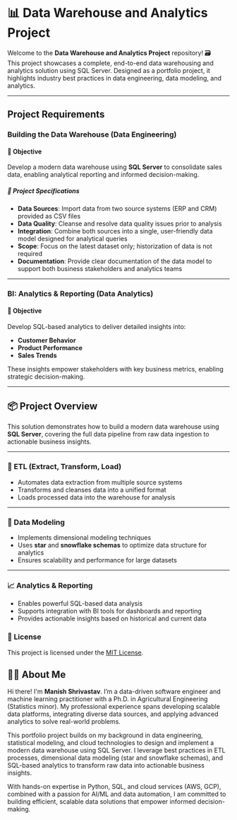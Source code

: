 # 📊 Data Warehouse and Analytics Project

Welcome to the **Data Warehouse and Analytics Project** repository! 🗃️   
This project showcases a complete, end-to-end data warehousing and analytics solution using SQL Server. Designed as a portfolio project, it highlights industry best practices in data engineering, data modeling, and analytics.

---

## Project Requirements

### Building the Data Warehouse (Data Engineering)

#### 🎯 Objective
Develop a modern data warehouse using **SQL Server** to consolidate sales data, enabling analytical reporting and informed decision-making.

##### 📝 Project Specifications  
- **Data Sources**: Import data from two source systems (ERP and CRM) provided as CSV files  
- **Data Quality**: Cleanse and resolve data quality issues prior to analysis  
- **Integration**: Combine both sources into a single, user-friendly data model designed for analytical queries  
- **Scope**: Focus on the latest dataset only; historization of data is not required  
- **Documentation**: Provide clear documentation of the data model to support both business stakeholders and analytics teams  

---

### BI: Analytics & Reporting (Data Analytics)

#### 🎯 Objective  
Develop SQL-based analytics to deliver detailed insights into:
- **Customer Behavior**
- **Product Performance**
- **Sales Trends**

These insights empower stakeholders with key business metrics, enabling strategic decision-making.

---
## 📦 Project Overview

This solution demonstrates how to build a modern data warehouse using **SQL Server**, covering the full data pipeline from raw data ingestion to actionable business insights.

---

### 🔄 ETL (Extract, Transform, Load)

- Automates data extraction from multiple source systems  
- Transforms and cleanses data into a unified format  
- Loads processed data into the warehouse for analysis  

---

### 🧱 Data Modeling

- Implements dimensional modeling techniques  
- Uses **star** and **snowflake schemas** to optimize data structure for analytics  
- Ensures scalability and performance for large datasets  

---

### 📈 Analytics & Reporting

- Enables powerful SQL-based data analysis  
- Supports integration with BI tools for dashboards and reporting  
- Provides actionable insights based on historical and current data

### 📄 License

This project is licensed under the [MIT License](LICENSE).

## 🧑‍💻 About Me

Hi there! I'm **Manish Shrivastav**. I’m a data-driven software engineer and machine learning practitioner with a Ph.D. in Agricultural Engineering (Statistics minor). My professional experience spans developing scalable data platforms, integrating diverse data sources, and applying advanced analytics to solve real-world problems.

This portfolio project builds on my background in data engineering, statistical modeling, and cloud technologies to design and implement a modern data warehouse using SQL Server. I leverage best practices in ETL processes, dimensional data modeling (star and snowflake schemas), and SQL-based analytics to transform raw data into actionable business insights.

With hands-on expertise in Python, SQL, and cloud services (AWS, GCP), combined with a passion for AI/ML and data automation, I am committed to building efficient, scalable data solutions that empower informed decision-making.
